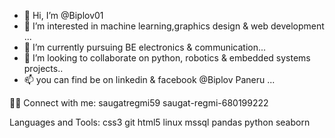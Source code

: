 - 👋 Hi, I’m @Biplov01
- 👀 I’m interested in machine learning,graphics design & web development ...
- 🌱 I’m currently pursuing BE electronics & communication...
- 💞️ I’m looking to collaborate on python, robotics & embedded systems projects..
- 📫 you can find be on linkedin & facebook @Biplov Paneru ...

<!---
Biplov01/Biplov01 is a ✨ special ✨ repository because its `README.md` (this file) appears on your GitHub profile.
You can click the Preview link to take a look at your changes.
--->
🚀🚀
Connect with me:
saugatregmi59 saugat-regmi-680199222

Languages and Tools:
css3 git html5 linux mssql pandas python seaborn

